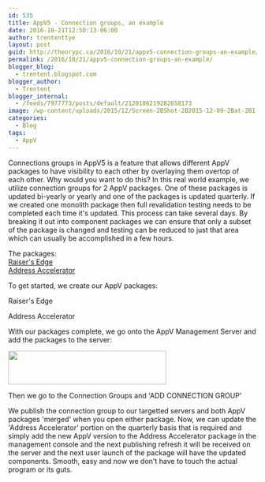 ```yaml
---
id: 535
title: AppV5 - Connection groups, an example
date: 2016-10-21T12:50:13-06:00
author: trententtye
layout: post
guid: http://theorypc.ca/2016/10/21/appv5-connection-groups-an-example/
permalink: /2016/10/21/appv5-connection-groups-an-example/
blogger_blog:
  - trentent.blogspot.com
blogger_author:
  - Trentent
blogger_internal:
  - /feeds/7977773/posts/default/2120186219282658173
image: /wp-content/uploads/2015/12/Screen-2BShot-2B2015-12-09-2Bat-2B1.47.50-2BPM-1.png
categories:
  - Blog
tags:
  - AppV
---
```

Connections groups in AppV5 is a feature that allows different AppV packages to have visibility to each other by overlaying them overtop of each other.  Why would you want to do this?  In this real world example, we utilize connection groups for 2 AppV packages.  One of these packages is updated bi-yearly or yearly and one of the packages is updated quarterly.  If we created one monolith package then full revalidation testing needs to be completed each time it's updated.  This process can take several days.  By breaking it out into component packages we can ensure that only a subset of the package is changed and testing can be reduced to just that area which can usually be accomplished in a few hours.

The packages:  
[Raiser's Edge](https://www.blackbaud.com/fundraising-and-relationship-management/raisers-edge)  
[Address Accelerator](https://www.blackbaud.co.uk/notforprofit/direct-marketing/products/address-accelerator)

<div style="clear: both; text-align: center;">
</div>

To get started, we create our AppV packages:

Raiser's Edge

<div style="clear: both; text-align: center;">
</div>

Address Accelerator

<div style="clear: both; text-align: center;">
</div>

With our packages complete, we go onto the AppV Management Server and add the packages to the server:

[<img src="http://theorypc.ca/wp-content/uploads/2015/12/Screen-2BShot-2B2015-12-09-2Bat-2B1.47.50-2BPM-1-300x64.png" width="320" height="68" border="0" />](http://theorypc.ca/wp-content/uploads/2015/12/Screen-2BShot-2B2015-12-09-2Bat-2B1.47.50-2BPM-1.png)

Then we go to the Connection Groups and 'ADD CONNECTION GROUP'

<div style="clear: both; text-align: center;">
</div>

We publish the connection group to our targetted servers and both AppV packages 'merged' when you open either package.  Now, we can update the 'Address Accelerator' portion on the quarterly basis that is required and simply add the new AppV version to the Address Accelerator package in the management console and the next publishing refresh it will be received on the server and the next user launch of the package will have the updated components.  Smooth, easy and now we don't have to touch the actual program or its guts.

<!-- AddThis Advanced Settings generic via filter on the_content -->

<!-- AddThis Share Buttons generic via filter on the_content -->